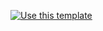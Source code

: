 [![Use this template](https://users-diaggarw-stack-badge.review-lab.github.com/stack-instance/badge.svg)](https://users-diaggarw-stack-badge.review-lab.github.com/stack-instance?stack_template_owner=ddivanshu&stack_template_repo=stack)
                  
